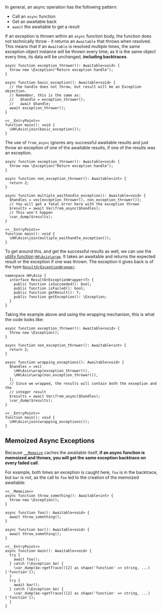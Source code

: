 In general, an async operation has the following pattern:
* Call an `async` function
* Get an awaitable back
* `await` the awaitable to get a result

If an exception is thrown within an `async` function body, the function does not
technically throw - it returns an `Awaitable` that throws when resolved. This
means that if an `Awaitable` is resolved multiple times, the same exception
object instance will be thrown every time; as it is the same object every time,
its data will be unchanged, **including backtraces**.

```basic-exception.hack
async function exception_thrower(): Awaitable<void> {
  throw new \Exception("Return exception handle");
}

async function basic_exception(): Awaitable<void> {
  // the handle does not throw, but result will be an Exception objection.
  // Remember, this is the same as:
  //   $handle = exception_thrower();
  //   await $handle;
  await exception_thrower();
}

<<__EntryPoint>>
function main(): void {
  \HH\Asio\join(basic_exception());
}
```

The use of `from_async` ignores any successful awaitable results and just throw an exception of one of the
awaitable results, if one of the results was an exception.

```multiple-awaitable-exception.hack
async function exception_thrower(): Awaitable<void> {
  throw new \Exception("Return exception handle");
}

async function non_exception_thrower(): Awaitable<int> {
  return 2;
}

async function multiple_waithandle_exception(): Awaitable<void> {
  $handles = vec[exception_thrower(), non_exception_thrower()];
  // You will get a fatal error here with the exception thrown
  $results = await Vec\from_async($handles);
  // This won't happen
  \var_dump($results);
}

<<__EntryPoint>>
function main(): void {
  \HH\Asio\join(multiple_waithandle_exception());
}
```

To get around this, and get the successful results as well, we can use the [utility function](utility-functions.md)
[`HH\Asio\wrap`](/hack/reference/function/HH.Asio.wrap/). It takes an awaitable and returns the expected result or the exception
if one was thrown. The exception it gives back is of the type [`ResultOrExceptionWrapper`](/hack/reference/interface/HH.Asio.ResultOrExceptionWrapper/).

```Hack
namespace HH\Asio {
  interface ResultOrExceptionWrapper<T> {
    public function isSucceeded(): bool;
    public function isFailed(): bool;
    public function getResult(): T;
    public function getException(): \Exception;
  }
}
```

Taking the example above and using the wrapping mechanism, this is what the code looks like:

```wrapping-exceptions.hack
async function exception_thrower(): Awaitable<void> {
  throw new \Exception();
}

async function non_exception_thrower(): Awaitable<int> {
  return 2;
}

async function wrapping_exceptions(): Awaitable<void> {
  $handles = vec[
    \HH\Asio\wrap(exception_thrower()),
    \HH\Asio\wrap(non_exception_thrower()),
  ];
  // Since we wrapped, the results will contain both the exception and the
  // integer result
  $results = await Vec\from_async($handles);
  \var_dump($results);
}

<<__EntryPoint>>
function main(): void {
  \HH\Asio\join(wrapping_exceptions());
}
```

## Memoized Async Exceptions
Because [`__Memoize`](../attributes/predefined-attributes#__memoize) caches the awaitable itself, **if an async function
is memoized and throws, you will get the same exception backtrace on every
failed call**.

For example, both times an exception is caught here, `foo` is in the backtrace,
but `bar` is not, as the call to `foo` led to the creation of the memoized
awaitable:

```memoized_async_throw.hack
<<__Memoize>>
async function throw_something(): Awaitable<int> {
  throw new \Exception();
}

async function foo(): Awaitable<void> {
  await throw_something();
}

async function bar(): Awaitable<void> {
  await throw_something();
}

<<__EntryPoint>>
async function main(): Awaitable<void> {
  try {
    await foo();
  } catch (\Exception $e) {
    \var_dump($e->getTrace()[2] as shape('function' => string, ...)['function']);
  }
  try {
    await bar();
  } catch (\Exception $e) {
    \var_dump($e->getTrace()[2] as shape('function' => string, ...)['function']);
  }
}
```

